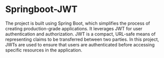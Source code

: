 # Springboot-JWT
The project is built using Spring Boot, which simplifies the process of creating production-grade applications. 
It leverages JWT for user authentication and authorization. 
JWT is a compact, URL-safe means of representing claims to be transferred between two parties. 
In this project, JWTs are used to ensure that users are authenticated before accessing specific resources in the application.

